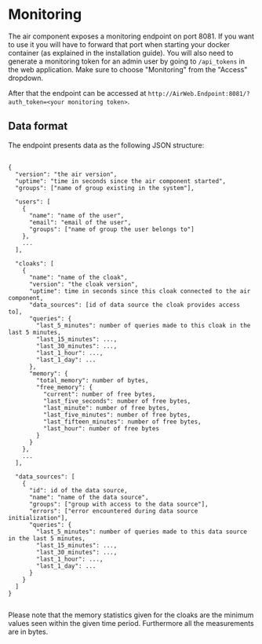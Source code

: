 # Monitoring

The air component exposes a monitoring endpoint on port 8081. If you want to use it you will have to forward that port
when starting your docker container (as explained in the installation guide). You will also need to generate
a monitoring token for an admin user by going to `/api_tokens` in the web application. Make sure to choose "Monitoring"
from the "Access" dropdown.

After that the endpoint can be accessed at `http://AirWeb.Endpoint:8081/?auth_token=<your monitoring token>`.

## Data format

The endpoint presents data as the following JSON structure:

<pre class="inlined">
  <code>
{
  "version": "the air version",
  "uptime": "time in seconds since the air component started",
  "groups": ["name of group existing in the system"],

  "users": [
    {
      "name": "name of the user",
      "email": "email of the user",
      "groups": ["name of group the user belongs to"]
    },
    ...
  ],

  "cloaks": [
    {
      "name": "name of the cloak",
      "version": "the cloak version",
      "uptime": time in seconds since this cloak connected to the air component,
      "data_sources": [id of data source the cloak provides access to],
      "queries": {
        "last_5_minutes": number of queries made to this cloak in the last 5 minutes,
        "last_15_minutes": ...,
        "last_30_minutes": ...,
        "last_1_hour": ...,
        "last_1_day": ...
      },
      "memory": {
        "total_memory": number of bytes,
        "free_memory": {
          "current": number of free bytes,
          "last_five_seconds": number of free bytes,
          "last_minute": number of free bytes,
          "last_five_minutes": number of free bytes,
          "last_fifteen_minutes": number of free bytes,
          "last_hour": number of free bytes
        }
      }
    },
    ...
  ],

  "data_sources": [
    {
      "id": id of the data source,
      "name": "name of the data source",
      "groups": ["group with access to the data source"],
      "errors": ["error encountered during data source initialization"],
      "queries": {
        "last_5_minutes": number of queries made to this data source in the last 5 minutes,
        "last_15_minutes": ...,
        "last_30_minutes": ...,
        "last_1_hour": ...,
        "last_1_day": ...
      }
    }
  ]
}
  </code>
</pre>

Please note that the memory statistics given for the cloaks are the minimum values seen within the
given time period. Furthermore all the measurements are in bytes.
